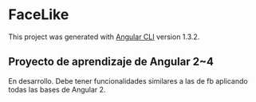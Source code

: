 # FaceLike

This project was generated with [Angular CLI](https://github.com/angular/angular-cli) version 1.3.2.

## Proyecto de aprendizaje de Angular 2~4

En desarrollo. Debe tener funcionalidades similares a las de fb aplicando todas las bases de Angular 2.
